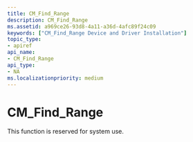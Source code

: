 ```yaml
---
title: CM_Find_Range
description: CM_Find_Range
ms.assetid: a969ce26-93d8-4a11-a36d-4afc89f24c09
keywords: ["CM_Find_Range Device and Driver Installation"]
topic_type:
- apiref
api_name:
- CM_Find_Range
api_type:
- NA
ms.localizationpriority: medium
---
```


# CM_Find_Range

This function is reserved for system use.

